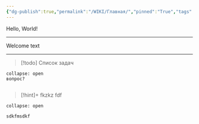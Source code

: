 ```yaml
---
{"dg-publish":true,"permalink":"/WIKI/Главная/","pinned":"True","tags":["gardenEntry"]}
---
```


Hello, World!
___
Welcome text


___
> [!todo]
> Список задач

```ad-question
collapse: open
вопрос?


```


> [!hint]+
> fkzkz
> fdf
```ad-hint
collapse: open

sdkfmsdkf
```
